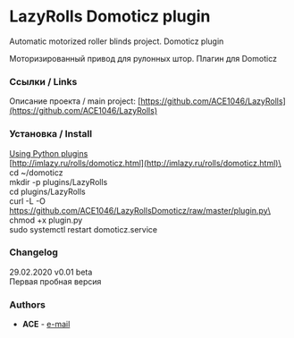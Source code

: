 ﻿# LazyRolls Domoticz plugin

Automatic motorized roller blinds project. Domoticz plugin

Моторизированный привод для рулонных штор. Плагин для Domoticz

### Ссылки / Links
Описание проекта / main project: [https://github.com/ACE1046/LazyRolls](https://github.com/ACE1046/LazyRolls)

### Установка / Install
[Using Python plugins](https://www.domoticz.com/wiki/Using_Python_plugins) \
[http://imlazy.ru/rolls/domoticz.html](http://imlazy.ru/rolls/domoticz.html)\
    cd ~/domoticz\
    mkdir -p plugins/LazyRolls\
    cd plugins/LazyRolls\
    curl -L -O https://github.com/ACE1046/LazyRollsDomoticz/raw/master/plugin.py\
    chmod +x plugin.py\
    sudo systemctl restart domoticz.service

### Changelog

29.02.2020 v0.01 beta\
Первая пробная версия

### Authors

* **ACE** - [e-mail](mailto:a_c_e@mail.ru)
